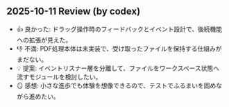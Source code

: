 ## 2025-10-11 Review (by codex)
- 👍 良かった: ドラッグ操作時のフィードバックとイベント設計で、後続機能への拡張が見えた。
- 👎 不満: PDF処理本体は未実装で、受け取ったファイルを保持する仕組みがまだない。
- 💡 提案: イベントリスナー層を分離して、ファイルをワークスペース状態へ流すモジュールを検討したい。
- 🪞 感想: 小さな進歩でも体験を想像できるので、テストでふるまいを固めながら進めたい。
